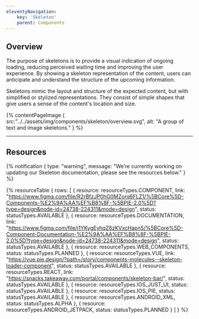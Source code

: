 ```yaml
---
eleventyNavigation:
    key: 'Skeleton'
    parent: Components
---
```


## Overview
The purpose of skeletons is to provide a visual indication of ongoing loading, reducing perceived waiting time and improving the user experience. By showing a skeleton representation of the content, users can anticipate and understand the structure of the upcoming information.

Skeletons mimic the layout and structure of the expected content, but with simplified or stylized representations. They consist of simple shapes that give users a sense of the content's location and size.

{% contentPageImage {
    src:"../../assets/img/components/skeleton/overview.svg",
    alt: "A group of text and image skeletons."
} %}

---

## Resources

{% notification {
  type: "warning",
  message: "We’re currently working on updating our Skeleton documentation, please see the resources below."
} %}

{% resourceTable {
    rows: [
        {
            resource: resourceTypes.COMPONENT,
            link: "https://www.figma.com/file/R2rBfzJP0hG0MZorq6FLZ1/%5BCore%5D-Components-%E2%9A%AA%EF%B8%8F-%5BPIE-2.0%5D?type=design&node-id=24738-224311&mode=design",
            status: statusTypes.AVAILABLE
        },
        {
            resource: resourceTypes.DOCUMENTATION,
            link: "https://www.figma.com/file/j1YKygEyhqZ6zKVxcHapn5/%5BCore%5D-Component-Documentation-%E2%9A%AA%EF%B8%8F-%5BPIE-2.0%5D?type=design&node-id=24738-224311&mode=design",
            status: statusTypes.AVAILABLE
        },
        {
            resource: resourceTypes.WEB_COMPONENTS,
            status: statusTypes.PLANNED
        },
        {
            resource: resourceTypes.VUE,
            link: "https://vue.pie.design/?path=/story/components-molecules--skeleton-loader-component",
            status: statusTypes.AVAILABLE
        },
        {
            resource: resourceTypes.REACT,
            link: "https://snacks.takeaway.com/portal/components/skeleton-bar/",
            status: statusTypes.AVAILABLE
        },
        {
            resource: resourceTypes.IOS_JUST_UI,
            status: statusTypes.AVAILABLE
        },
        {
            resource: resourceTypes.IOS_PIE,
            status: statusTypes.AVAILABLE
        },
        {
            resource: resourceTypes.ANDROID_XML,
            status: statusTypes.ALPHA
        },
        {
            resource: resourceTypes.ANDROID_JETPACK,
            status: statusTypes.PLANNED
        }
    ]
} %}
